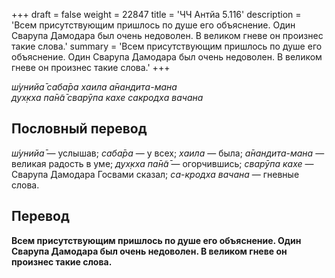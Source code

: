 +++
draft = false
weight = 22847
title = 'ЧЧ Антйа 5.116'
description = 'Всем присутствующим пришлось по душе его объяснение. Один Сварупа Дамодара был очень недоволен. В великом гневе он произнес такие слова.'
summary = 'Всем присутствующим пришлось по душе его объяснение. Один Сварупа Дамодара был очень недоволен. В великом гневе он произнес такие слова.'
+++

_ш́унийа̄ саба̄ра хаила а̄нандита-мана  
дух̣кха па̄н̃а̄ сварӯпа кахе сакродха вачана_

## Пословный перевод

_ш́унийа̄_ — услышав; _саба̄ра_ — у всех; _хаила_ — была; _а̄нандита_\-_мана_ — великая радость в уме; _дух̣кха_ _па̄н̃а̄_ — огорчившись; _сварӯпа_ _кахе_ — Сварупа Дамодара Госвами сказал; _са_\-_кродха_ _вачана_ — гневные слова.

## Перевод

**Всем присутствующим пришлось по душе его объяснение. Один Сварупа Дамодара был очень недоволен. В великом гневе он произнес такие слова.**
